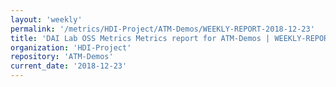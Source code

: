 ```yaml
---
layout: 'weekly'
permalink: '/metrics/HDI-Project/ATM-Demos/WEEKLY-REPORT-2018-12-23'
title: 'DAI Lab OSS Metrics Metrics report for ATM-Demos | WEEKLY-REPORT-2018-12-23'
organization: 'HDI-Project'
repository: 'ATM-Demos'
current_date: '2018-12-23'
---
```

